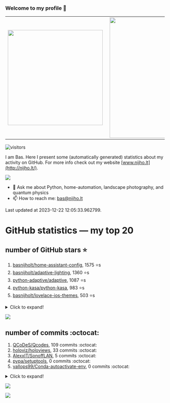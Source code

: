 ### Welcome to my profile 👋

<center>
  <table>
    <tr>
        <td><img width="300px" align="left" src="https://github-readme-stats.vercel.app/api/top-langs/?username=basnijholt&hide=TeX,Jupyter%20Notebook&layout=compact&theme=radical" /></td>
        <td><img align='right' src="https://github-readme-stats.vercel.app/api?username=basnijholt&show_icons=true&theme=radical" width="380"></td>
    </tr>
  </table>
</center>

![visitors](https://visitor-badge.glitch.me/badge?page_id=basnijholt.visitor-badge)

I am Bas. Here I present some (automatically generated) statistics about my activity on GitHub. For more info check out my website [www.nijho.lt](http://nijho.lt/).

![](https://www.nijho.lt/authors/admin/avatar_hu9e60e4b9bc120dfb6a666009f2878da6_182107_250x250_fill_q90_lanczos_center.jpg)

- 💬 Ask me about Python, home-automation, landscape photography, and quantum physics
- 📫 How to reach me: bas@nijho.lt

Last updated at 2023-12-22 12:05:33.962799.

# GitHub statistics — my top 20

## number of GitHub stars ⭐️

1. [basnijholt/home-assistant-config](https://github.com/basnijholt/home-assistant-config/), 1575 ⭐️s
2. [basnijholt/adaptive-lighting](https://github.com/basnijholt/adaptive-lighting/), 1360 ⭐️s
3. [python-adaptive/adaptive](https://github.com/python-adaptive/adaptive/), 1087 ⭐️s
4. [python-kasa/python-kasa](https://github.com/python-kasa/python-kasa/), 983 ⭐️s
5. [basnijholt/lovelace-ios-themes](https://github.com/basnijholt/lovelace-ios-themes/), 503 ⭐️s
<details><summary>Click to expand!</summary>

6. [basnijholt/lovelace-ios-dark-mode-theme](https://github.com/basnijholt/lovelace-ios-dark-mode-theme/), 429 ⭐️s
7. [basnijholt/miflora](https://github.com/basnijholt/miflora/), 361 ⭐️s
8. [basnijholt/rsync-time-machine.py](https://github.com/basnijholt/rsync-time-machine.py/), 353 ⭐️s
9. [topocm/topocm_content](https://github.com/topocm/topocm_content/), 257 ⭐️s
10. [basnijholt/home-assistant-streamdeck-yaml](https://github.com/basnijholt/home-assistant-streamdeck-yaml/), 152 ⭐️s
11. [basnijholt/home-assistant-macbook-touch-bar](https://github.com/basnijholt/home-assistant-macbook-touch-bar/), 94 ⭐️s
12. [basnijholt/unidep](https://github.com/basnijholt/unidep/), 84 ⭐️s
13. [kwant-project/kwant](https://github.com/kwant-project/kwant/), 79 ⭐️s
14. [basnijholt/markdown-code-runner](https://github.com/basnijholt/markdown-code-runner/), 75 ⭐️s
15. [basnijholt/home-assistant-streamdeck-yaml-addon](https://github.com/basnijholt/home-assistant-streamdeck-yaml-addon/), 53 ⭐️s
16. [basnijholt/aiokef](https://github.com/basnijholt/aiokef/), 34 ⭐️s
17. [basnijholt/thesis-cover](https://github.com/basnijholt/thesis-cover/), 29 ⭐️s
18. [basnijholt/adaptive-scheduler](https://github.com/basnijholt/adaptive-scheduler/), 22 ⭐️s
19. [basnijholt/instacron](https://github.com/basnijholt/instacron/), 20 ⭐️s
20. [kwant-project/kwant-tutorial-2016](https://github.com/kwant-project/kwant-tutorial-2016/), 18 ⭐️s

</details>

![](https://github.com/basnijholt/basnijholt/raw/main/stars_over_time.png)

## number of commits :octocat:

1. [QCoDeS/Qcodes](https://github.com/QCoDeS/Qcodes/), 109 commits :octocat:
2. [holoviz/holoviews](https://github.com/holoviz/holoviews/), 33 commits :octocat:
3. [AlexxIT/SonoffLAN](https://github.com/AlexxIT/SonoffLAN/), 5 commits :octocat:
4. [pypa/setuptools](https://github.com/pypa/setuptools/), 0 commits :octocat:
5. [vallops99/Conda-autoactivate-env](https://github.com/vallops99/Conda-autoactivate-env/), 0 commits :octocat:
<details><summary>Click to expand!</summary>

6. [Azure/azure-cli](https://github.com/Azure/azure-cli/), 0 commits :octocat:
7. [mbongaerts/Metchalizer](https://github.com/mbongaerts/Metchalizer/), 0 commits :octocat:
8. [actions/setup-python](https://github.com/actions/setup-python/), 0 commits :octocat:
9. [adshao/go-binance](https://github.com/adshao/go-binance/), 0 commits :octocat:
10. [scipy/scipy](https://github.com/scipy/scipy/), 0 commits :octocat:
11. [AndBM/sonnet-generator](https://github.com/AndBM/sonnet-generator/), 0 commits :octocat:
12. [basnijholt/test](https://github.com/basnijholt/test/), 0 commits :octocat:
13. [basnijholt/mumpy](https://github.com/basnijholt/mumpy/), 0 commits :octocat:
14. [mmistakes/minimal-mistakes](https://github.com/mmistakes/minimal-mistakes/), 0 commits :octocat:
15. [miyakogi/m2r](https://github.com/miyakogi/m2r/), 0 commits :octocat:
16. [conda-forge/opencensus-context-feedstock](https://github.com/conda-forge/opencensus-context-feedstock/), 0 commits :octocat:
17. [eddy-ojb/holoviews-contrib](https://github.com/eddy-ojb/holoviews-contrib/), 0 commits :octocat:
18. [conda-forge/cudnn-feedstock](https://github.com/conda-forge/cudnn-feedstock/), 0 commits :octocat:
19. [basnijholt/lovelace-ios-light-mode-theme](https://github.com/basnijholt/lovelace-ios-light-mode-theme/), 0 commits :octocat:
20. [conda-forge/jupyter-sphinx-feedstock](https://github.com/conda-forge/jupyter-sphinx-feedstock/), 0 commits :octocat:

</details>

![](https://github.com/basnijholt/basnijholt/raw/main/commits_per_hour.png)

![](https://github.com/basnijholt/basnijholt/raw/main/commits_per_weekday.png)

